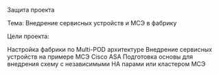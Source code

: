 Защита проекта 

Тема: Внедрение сервисных устройств и МСЭ в фабрику

Цели проекта: 
 
   Настройка фабрики по Multi-POD архитектуре
   Внедрение сервисных устройств на примере МСЭ Cisco ASA
   Подготовка основы для внедрения схему с независимыми HA парами или кластером МСЭ







